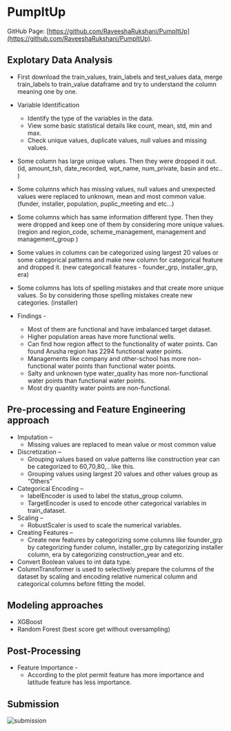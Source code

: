 # PumpItUp
GitHub Page: [https://github.com/RaveeshaRukshani/PumpItUp](https://github.com/RaveeshaRukshani/PumpItUp).

## Explotary Data Analysis
- First download the train_values, train_labels and test_values data, merge train_labels to train_value   dataframe and try to understand the column meaning one by one.
- Variable Identification
  - Identify the type of the variables in the data.
  - View some basic statistical details like count, mean, std, min and max.
  - Check unique values, duplicate values, null values and missing values.
- Some column has large unique values. Then they were dropped it out. (id, amount_tsh, date_recorded, wpt_name, num_private, basin and etc.. )
- Some columns which has missing values, null values and unexpected values were replaced to unknown, mean and most common value. (funder, installer, population, puplic_meeting and etc…)
- Some columns which has same information different type. Then they were dropped and keep one of them by considering more unique values. (region and region_code, scheme_management, management and management_group )
- Some values in columns can be categorized using largest 20 values or some categorical patterns and make new column for categorical feature and dropped it. (new categoricall features - founder_grp, installer_grp, era)
- Some columns has lots of spelling mistakes and that create more unique values. So by considering those spelling mistakes create new categories. (installer)  

- Findings -
  - Most of them are functional and have imbalanced target dataset.
  - Higher population areas have more functional wells.
  - Can find how region affect to the functionality of water points. Can found Arusha region has 2294 functional water points.
  - Managements like company and other-school has more non-functional water points than functional water points.
  - Salty and unknown type water_quality has more non-functional water points than functional water points.
  - Most dry quantity water points are non-functional.

## Pre-processing and Feature Engineering approach
- Imputation – 
  - Missing values are replaced to mean value or most common value
- Discretization – 
  - Grouping values based on value patterns like construction year can be categorized to 60,70,80,.. like this.
  - Grouping values using largest 20 values and other values group as “Others”
- Categorical Encoding – 
  - labelEncoder is used to label the status_group column.
  - TargetEncoder is used to encode other categorical variables in train_dataset.
- Scaling – 
  - RobustScaler is used to scale the numerical variables.
- Creating Features –
  - Create new features by categorizing some columns like founder_grp by categorizing funder column, installer_grp by categorizing installer column, era by categorizing construction_year and etc.
- Convert Boolean values to int data type.
- ColumnTransformer is used to selectively prepare the columns of the dataset by scaling and encoding relative numerical column and categorical columns before fitting the model.

## Modeling approaches
- XGBoost
- Random Forest (best score get without oversampling)

## Post-Processing
- Feature Importance - 
  - According to the plot permit feature has more importance and latitude feature has less importance.

## Submission
![submission](https://user-images.githubusercontent.com/47144186/133787412-4107a24e-6e55-4f54-b050-ace10b5a4da4.png)


